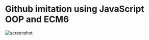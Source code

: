 # Github imitation using JavaScript OOP and ECM6

![screenshot](https://user-images.githubusercontent.com/55213868/70840550-5a837d00-1e13-11ea-9c09-9bea05a937c0.png)
